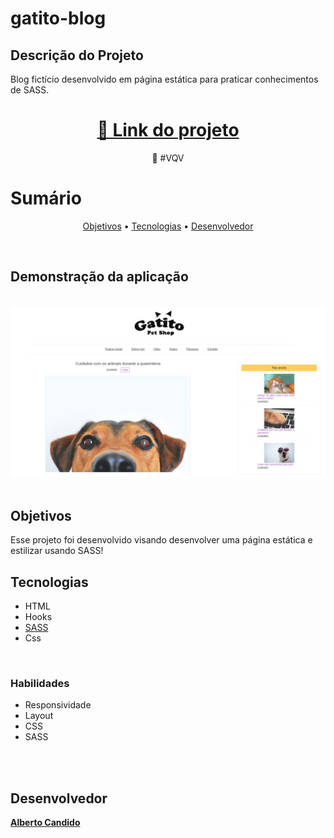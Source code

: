 # gatito-blog

## Descrição do Projeto

<p>Blog fictício desenvolvido em página estática para praticar conhecimentos de SASS.</p>
<h1 align="center">  <a href="https://albertoscandido.github.io/projeto-sass/index.html">🔗 Link do projeto</a>  </h1>  <p align="center">🚀 #VQV</p>


# Sumário
<p align="center">  <a href="#objetivos">Objetivos</a> •  <a href="#tecnologias">Tecnologias</a>  • <a href="#desenvolvedor">Desenvolvedor</a>  </p>
<br/>

## Demonstração da aplicação
<br/>
<img src="./assets/img/gatito-blog.png" />
<br/>
<br/>

## Objetivos
Esse projeto foi desenvolvido visando desenvolver uma página estática e estilizar usando SASS!


## Tecnologias

- HTML
- Hooks
- <a href="https://sass-lang.com/">SASS</a>
- Css

<br/>

### Habilidades

-   Responsividade
-   Layout
-   CSS
-   SASS

<br/>
<br/>

## Desenvolvedor

<a href="https://github.com/albertoscandido">**Alberto Candido**</a>
